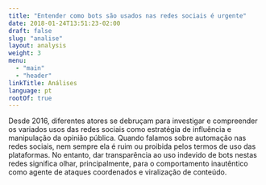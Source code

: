 ```yaml
---
title: "Entender como bots são usados nas redes sociais é urgente"
date: 2018-01-24T13:51:23-02:00
draft: false
slug: "analise"
layout: analysis
weight: 3
menu:
  - "main"
  - "header"
linkTitle: Análises
language: pt
rootOf: true
---
```

Desde 2016, diferentes atores se debruçam para investigar e compreender os variados usos das redes sociais como estratégia de influência e manipulação da opinião pública. Quando falamos sobre automação nas redes sociais, nem sempre ela é ruim ou proibida pelos termos de uso das plataformas. No entanto, dar transparência ao uso indevido de bots nestas redes significa olhar, principalmente, para o comportamento inautêntico como agente de ataques coordenados e viralização de conteúdo.
